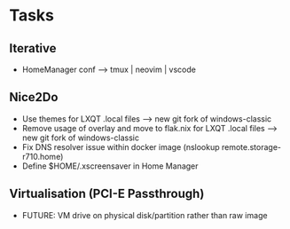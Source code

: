 # Tasks

## Iterative

- HomeManager conf --> tmux | neovim | vscode

## Nice2Do

- Use themes for LXQT .local files --> new git fork of windows-classic
- Remove usage of overlay and move to flak.nix for LXQT .local files --> new git fork of windows-classic
- Fix DNS resolver issue within docker image (nslookup remote.storage-r710.home)
- Define $HOME/.xscreensaver in Home Manager

## Virtualisation (PCI-E Passthrough)

- FUTURE: VM drive on physical disk/partition rather than raw image
